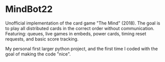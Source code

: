 # MindBot22

Unofficial implementation of the card game "The Mind" (2018). The goal is to play all distributed cards in the correct order without communication. 
Featuring: queues, live games in embeds, power cards, timing reset requests, and basic score tracking.

My personal first larger python project, and the first time I coded with the goal of making the code "nice".
